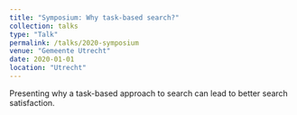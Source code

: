```yaml
---
title: "Symposium: Why task-based search?"
collection: talks
type: "Talk"
permalink: /talks/2020-symposium
venue: "Gemeente Utrecht"
date: 2020-01-01
location: "Utrecht"
---
```


Presenting why a task-based approach to search can lead to better search satisfaction.
